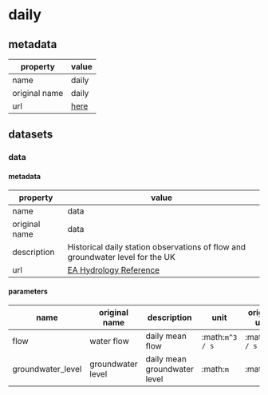 # daily

## metadata

| property      | value                                                                                          |
|---------------|------------------------------------------------------------------------------------------------|
| name          | daily                                                                                          |
| original name | daily                                                                                          |
| url           | [here](https://environment.data.gov.uk/hydrology/doc/reference)                                |

## datasets

### data

#### metadata

| property      | value                                                                                          |
|---------------|------------------------------------------------------------------------------------------------|
| name          | data                                                                                           |
| original name | data                                                                                           |
| description   | Historical daily station observations of flow and groundwater level for the UK                 |
| url           | [EA Hydrology Reference](https://environment.data.gov.uk/hydrology/doc/reference)              |

#### parameters

| name              | original name     | description                  | unit            | original unit   | constraints     |
|-------------------|-------------------|------------------------------|-----------------|-----------------|-----------------|
| flow              | water flow        | daily mean flow              | :math:`m^3 / s` | :math:`m^3 / s` | :math:`\geq{0}` |
| groundwater_level | groundwater level | daily mean groundwater level | :math:`m`       | :math:`m`       | :math:`\geq{0}` |
